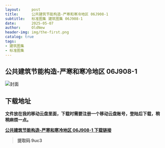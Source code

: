 ```yaml
---
layout:     post
title:      公共建筑节能构造-严寒和寒冷地区 06J908-1
subtitle:   标准图集 建筑图集 06J908-1
date:       2025-05-07
author:     OldNew
header-img: img/the-first.png
catalog: true
tags:
- 建筑图集
- 标准图集
---
```

## 公共建筑节能构造-严寒和寒冷地区 06J908-1
![封面](https://pic1.imgdb.cn/item/6819824058cb8da5c8ded721.jpg)

## 下载地址 ##
**文件放在我的移动云盘里面，下载时需要注册一个移动云盘账号，登陆后下载，稍稍麻烦一点。**  
  
[**公共建筑节能构造-严寒和寒冷地区 06J908-1 下载链接**](https://caiyun.139.com/m/i?2nc6oVuteak45)

> **提取码 9uc3**
